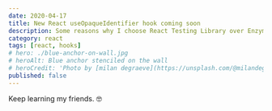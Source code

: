 ```yaml
---
date: 2020-04-17
title: New React useOpaqueIdentifier hook coming soon
description: Some reasons why I choose React Testing Library over Enzyme for testing React components
category: react
tags: [react, hooks]
# hero: ./blue-anchor-on-wall.jpg
# heroAlt: Blue anchor stenciled on the wall
# heroCredit: 'Photo by [milan degraeve](https://unsplash.com/@milandegraeve)'
published: false
---
```


Keep learning my friends. 🤓
